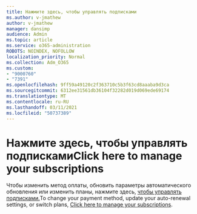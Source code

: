 ```yaml
---
title: Нажмите здесь, чтобы управлять подписками
ms.author: v-jmathew
author: v-jmathew
manager: dansimp
audience: Admin
ms.topic: article
ms.service: o365-administration
ROBOTS: NOINDEX, NOFOLLOW
localization_priority: Normal
ms.collection: Adm_O365
ms.custom:
- "9000760"
- "7391"
ms.openlocfilehash: 9ff59a49120c2f363710c5b3f63cd8aaaba9d3ca
ms.sourcegitcommit: 6312ee31561db36104f32282d019d069ede69174
ms.translationtype: MT
ms.contentlocale: ru-RU
ms.lasthandoff: 03/11/2021
ms.locfileid: "50737389"
---
```

# <a name="click-here-to-manage-your-subscriptions"></a><span data-ttu-id="6b838-102">Нажмите здесь, чтобы управлять подписками</span><span class="sxs-lookup"><span data-stu-id="6b838-102">Click here to manage your subscriptions</span></span>

<span data-ttu-id="6b838-103">Чтобы изменить метод оплаты, обновить параметры автоматического обновления или изменить планы, нажмите здесь, [чтобы управлять подписками.](https://portal.office.com/AdminPortal/Home#/subscriptions)</span><span class="sxs-lookup"><span data-stu-id="6b838-103">To change your payment method, update your auto-renewal settings, or switch plans, [Click here to manage your subscriptions](https://portal.office.com/AdminPortal/Home#/subscriptions).</span></span>

